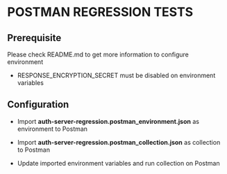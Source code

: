# POSTMAN REGRESSION TESTS

## Prerequisite
Please check README.md to get more information to configure environment

* RESPONSE_ENCRYPTION_SECRET must be disabled on environment variables

## Configuration

* Import **auth-server-regression.postman_environment.json** as environment to Postman

* Import **auth-server-regression.postman_collection.json** as collection to Postman

* Update imported environment variables and run collection on Postman
